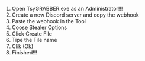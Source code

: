 1. Open TsyGRABBER.exe as an Administrator!!!
2. Create a new Discord server and copy the webhook
3. Paste the webhook in the Tool 
4. Coose Stealer Options 
5. Click Create File
6. Tipe the File name 
7. Clik (Ok)
8. Finished!!!
